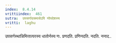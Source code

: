 ```yaml
---
index:  8.4.14
vrittiindex:  461
sutra:  उपसर्गादसमासेऽपि णोपदेशस्य
vritti:  laghu 
---
```


उपसर्गस्थान्निमित्तात्परस्य धातोर्नस्य णः. प्रणदति. प्रणिनदति. नदति. ननाद..

